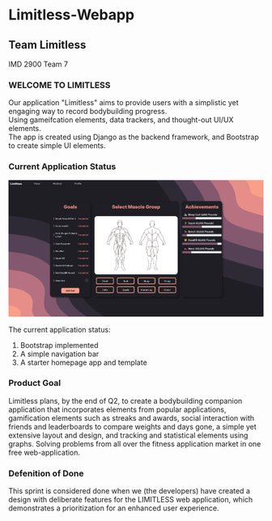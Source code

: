 
# Limitless-Webapp

## Team Limitless

IMD 2900  Team 7

### WELCOME TO LIMITLESS

Our application "Limitless" aims to provide users with a simplistic yet engaging way to record bodybuilding progress.  
Using gameifcation elements, data trackers, and thought-out UI/UX elements.  
The app is created using Django as the backend framework, and Bootstrap to create simple UI elements.  

### Current Application Status
![Curerent Application Status](readmeimg.png)  
  
The current application status:

1. Bootstrap implemented
2. A simple navigation bar
3. A starter homepage app and template

### Product Goal
Limitless plans, by the end of Q2, to create a bodybuilding companion application that incorporates elements from popular applications, gamification elements such as streaks and awards, social interaction with friends and leaderboards to compare weights and days gone, a simple yet extensive layout and design, and tracking and statistical elements using graphs. Solving problems from all over the fitness application market in one free web-application.

### Defenition of Done
This sprint is considered done when we (the developers) have created a design with deliberate features for the LIMITLESS web application, which demonstrates a prioritization for an enhanced user experience.
